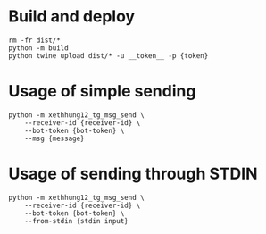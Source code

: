 # Build and deploy
```shell
rm -fr dist/*
python -m build
python twine upload dist/* -u __token__ -p {token}
```

# Usage of simple sending
```shell
python -m xethhung12_tg_msg_send \
    --receiver-id {receiver-id} \
    --bot-token {bot-token} \
    --msg {message} 
```

# Usage  of sending through STDIN
```shell
python -m xethhung12_tg_msg_send \
    --receiver-id {receiver-id} \
    --bot-token {bot-token} \
    --from-stdin {stdin input} 
```